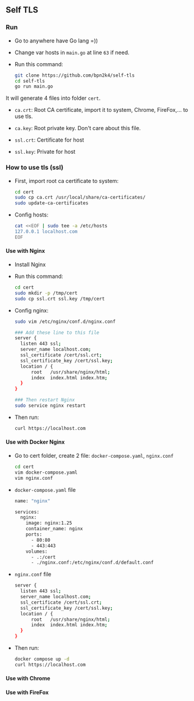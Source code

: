 ## Self TLS

### Run
- Go to anywhere have Go lang =)) <br>
  
- Change var hosts in `main.go` at line `63` if need. <br>
  
- Run this command: <br>
  ```bash
  git clone https://github.com/bpn2k4/self-tls
  cd self-tls
  go run main.go
  ```

It will generate 4 files into folder `cert`. <br>
- `ca.crt`: Root CA certificate, import it to system, Chrome, FireFox,... to use tls.
  
- `ca.key`: Root private key. Don't care about this file.
  
- `ssl.crt`: Certificate for host
  
- `ssl.key`: Private for host


### How to use tls (ssl)
- First, import root ca certificate to system:
  ```bash
  cd cert
  sudo cp ca.crt /usr/local/share/ca-certificates/
  sudo update-ca-certificates
  ```

- Config hosts:
  ```bash
  cat <<EOF | sudo tee -a /etc/hosts
  127.0.0.1 localhost.com
  EOF
  ```

#### Use with Nginx
- Install Nginx
- Run this command:
  ```bash
  cd cert
  sudo mkdir -p /tmp/cert
  sudo cp ssl.crt ssl.key /tmp/cert
  ```
- Config nginx:
  ```bash
  sudo vim /etc/nginx/conf.d/nginx.conf

  ### Add these line to this file
  server {
    listen 443 ssl;
    server_name localhost.com;
    ssl_certificate /cert/ssl.crt;
    ssl_certificate_key /cert/ssl.key;
    location / {
        root   /usr/share/nginx/html;
        index  index.html index.htm;
    }
  }

  ### Then restart Nginx
  sudo service nginx restart
  ```

- Then run:
  ```bash
  curl https://localhost.com
  ```

#### Use with Docker Nginx
- Go to cert folder, create 2 file: `docker-compose.yaml`, `nginx.conf`
  ```bash
  cd cert
  vim docker-compose.yaml
  vim nginx.conf
  ```

- `docker-compose.yaml` file
  ```bash
  name: "nginx"

  services:
    nginx:
      image: nginx:1.25
      container_name: nginx
      ports:
        - 80:80
        - 443:443
      volumes:
        - .:/cert
        - ./nginx.conf:/etc/nginx/conf.d/default.conf
  ```

- `nginx.conf` file
  ```bash
  server {
    listen 443 ssl;
    server_name localhost.com;
    ssl_certificate /cert/ssl.crt;
    ssl_certificate_key /cert/ssl.key;
    location / {
        root   /usr/share/nginx/html;
        index  index.html index.htm;
    }
  }
  ```

- Then run:
  ```bash
  docker compose up -d
  curl https://localhost.com
  ```

#### Use with Chrome
#### Use with FireFox
